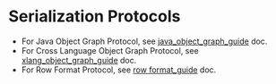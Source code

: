 # Serialization Protocols
- For Java Object Graph Protocol, see [java_object_graph_guide](java_object_graph.md) doc.
- For Cross Language Object Graph Protocol, see [xlang_object_graph_guide](./xlang_object_graph.md) doc.
- For Row Format Protocol, see [row format_guide](./row_format.md) doc.

